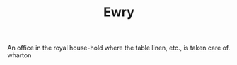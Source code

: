 ---
title: Ewry
letter: E
permalink: "/definitions/bld-ewry.html"
body: An office in the royal house-hold where the table linen, etc., is taken care
  of. wharton
published_at: '2018-07-07'
source: Black's Law Dictionary 2nd Ed (1910)
layout: post
---